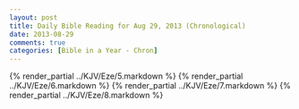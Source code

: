 ```yaml
---
layout: post
title: Daily Bible Reading for Aug 29, 2013 (Chronological)
date: 2013-08-29
comments: true
categories: [Bible in a Year - Chron]
---
```

{% render_partial ../KJV/Eze/5.markdown %}
{% render_partial ../KJV/Eze/6.markdown %}
{% render_partial ../KJV/Eze/7.markdown %}
{% render_partial ../KJV/Eze/8.markdown %}
